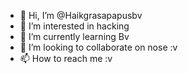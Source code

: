 - 👋 Hi, I’m @Haikgrasapapusbv
- 👀 I’m interested in hacking
- 🌱 I’m currently learning Bv
- 💞️ I’m looking to collaborate on nose :v
- 📫 How to reach me :v

<!---
Haikgrasapapusbv/Haikgrasapapusbv is a ✨ special ✨ repository because its `README.md` (this file) appears on your GitHub profile.
You can click the Preview link to take a look at your changes.
--->
